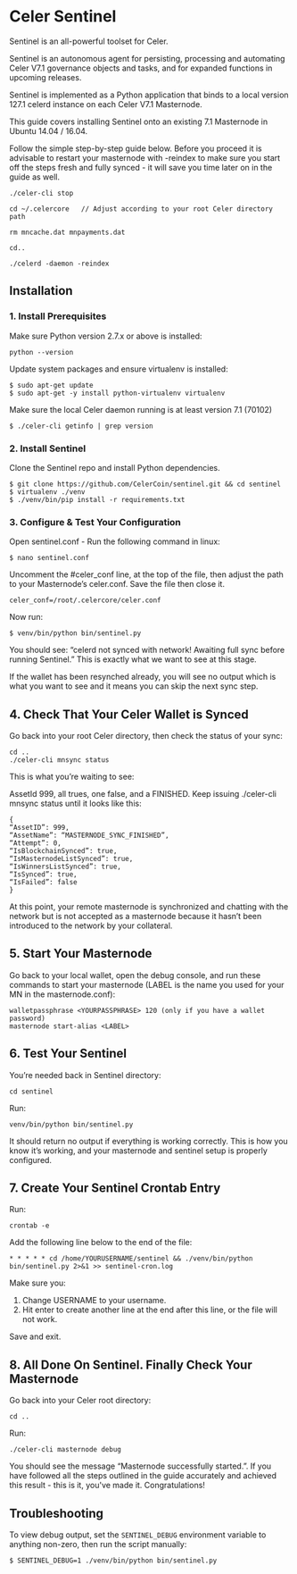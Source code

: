 # Celer Sentinel

Sentinel is an all-powerful toolset for Celer.

Sentinel is an autonomous agent for persisting, processing and automating Celer V7.1 governance objects and tasks, and for expanded functions in upcoming releases.

Sentinel is implemented as a Python application that binds to a local version 127.1 celerd instance on each Celer V7.1 Masternode.

This guide covers installing Sentinel onto an existing 7.1 Masternode in Ubuntu 14.04 / 16.04.

Follow the simple step-by-step guide below. Before you proceed it is advisable to restart your masternode with -reindex to make sure you start off the steps fresh and fully synced - it will save you time later on in the guide as well.


    ./celer-cli stop

    cd ~/.celercore   // Adjust according to your root Celer directory path

    rm mncache.dat mnpayments.dat

    cd..

    ./celerd -daemon -reindex


## Installation

### 1. Install Prerequisites

Make sure Python version 2.7.x or above is installed:

    python --version

Update system packages and ensure virtualenv is installed:

    $ sudo apt-get update
    $ sudo apt-get -y install python-virtualenv virtualenv

Make sure the local Celer daemon running is at least version 7.1 (70102)

    $ ./celer-cli getinfo | grep version

### 2. Install Sentinel

Clone the Sentinel repo and install Python dependencies.

    $ git clone https://github.com/CelerCoin/sentinel.git && cd sentinel
    $ virtualenv ./venv
    $ ./venv/bin/pip install -r requirements.txt


### 3. Configure & Test Your Configuration

Open sentinel.conf - Run the following command in linux:

    $ nano sentinel.conf

Uncomment the #celer_conf line, at the top of the file, then adjust the path to your Masternode’s celer.conf. Save the file then close it.

    celer_conf=/root/.celercore/celer.conf

Now run:

    $ venv/bin/python bin/sentinel.py

You should see: “celerd not synced with network! Awaiting full sync before running Sentinel.”
This is exactly what we want to see at this stage.

If the wallet has been resynched already, you will see no output which is what you want to see and it means you can skip the next sync step.


## 4. Check That Your Celer Wallet is Synced 

Go back into your root Celer directory, then check the status of your sync:

    cd .. 
    ./celer-cli mnsync status


This is what you’re waiting to see:

AssetId 999, all trues, one false, and a FINISHED. Keep issuing ./celer-cli mnsync status until it looks like this:


    {
    “AssetID”: 999,
    “AssetName”: “MASTERNODE_SYNC_FINISHED”,
    “Attempt”: 0,
    “IsBlockchainSynced”: true,
    “IsMasternodeListSynced”: true,
    “IsWinnersListSynced”: true,
    “IsSynced”: true,
    “IsFailed”: false
    }
    
At this point, your remote masternode is synchronized and chatting with the network but is not accepted as a masternode because it hasn’t been introduced to the network by your collateral.


## 5. Start Your Masternode

 Go back to your local wallet, open the debug console, and run these commands to start your masternode (LABEL is the name you used for your MN in the masternode.conf):

    walletpassphrase <YOURPASSPHRASE> 120 (only if you have a wallet password)
    masternode start-alias <LABEL>


## 6. Test Your Sentinel

You’re needed back in Sentinel directory:

    cd sentinel

Run:

    venv/bin/python bin/sentinel.py

It should return no output if everything is working correctly. This is how you know it’s working, and your masternode and sentinel setup is properly configured.

## 7. Create Your Sentinel Crontab Entry

Run:

    crontab -e

Add the following line below to the end of the file:

    * * * * * cd /home/YOURUSERNAME/sentinel && ./venv/bin/python bin/sentinel.py 2>&1 >> sentinel-cron.log
    

Make sure you:

1) Change USERNAME to your username.
2) Hit enter to create another line at the end after this line, or the file will not work.

Save and exit.

## 8. All Done On Sentinel. Finally Check Your Masternode

Go back into your Celer root directory:

    cd ..

Run:

    ./celer-cli masternode debug

You should see the message “Masternode successfully started.”. If you have followed all the steps outlined in the guide accurately and achieved this result - this is it, you've made it. Congratulations!

## Troubleshooting

To view debug output, set the `SENTINEL_DEBUG` environment variable to anything non-zero, then run the script manually:

    $ SENTINEL_DEBUG=1 ./venv/bin/python bin/sentinel.py


